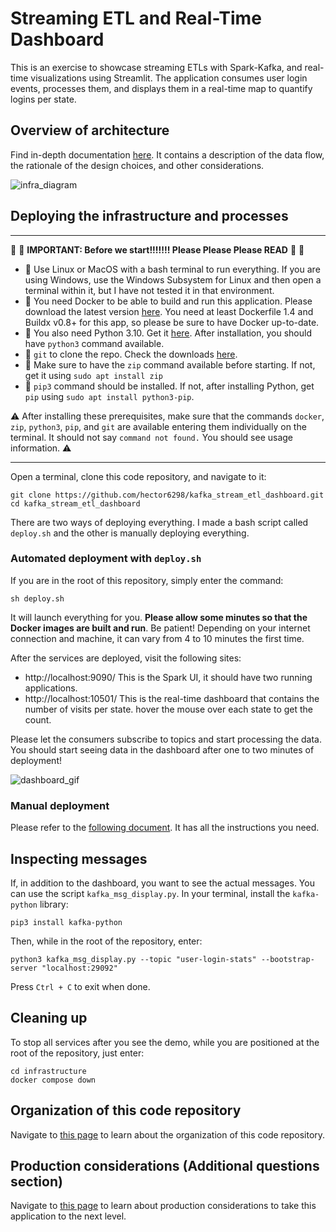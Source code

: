 # Streaming ETL and Real-Time Dashboard

This is an exercise to showcase streaming ETLs with Spark-Kafka, and real-time visualizations using Streamlit.
The application consumes user login events, processes them, and displays them in a real-time map to quantify logins per state.

## Overview of architecture
Find in-depth documentation [here](https://github.com/hector6298/kafka_stream_etl_dashboard/blob/main/docs/architecture_overview.md). It contains a description of the data flow, the rationale of the design choices, and other considerations.

![infra_diagram](https://github.com/user-attachments/assets/7b1237ba-bf0a-4f8e-a464-e8c9b1eac136)

## Deploying the infrastructure and processes
--- 
:rotating_light: :rotating_light: **IMPORTANT: Before we start!!!!!!! Please Please Please READ** :rotating_light: :rotating_light:
- :rotating_light: Use Linux or MacOS with a bash terminal to run everything. If you are using Windows, use the Windows Subsystem for Linux and then open a terminal within it, but I have not tested it in that environment.
- :rotating_light: You need Docker to be able to build and run this application. Please download the latest version [here](https://docs.docker.com/get-started/get-docker/). You need at least Dockerfile 1.4 and Buildx v0.8+ for this app, so please be sure to have Docker up-to-date.
- :rotating_light: You also need Python 3.10. Get it [here](https://www.python.org/downloads/release/python-3100/). After installation, you should have `python3` command available.
- :rotating_light: `git` to clone the repo. Check the downloads [here](https://git-scm.com/downloads).
- :rotating_light: Make sure to have the `zip` command available before starting. If not, get it using `sudo apt install zip`
- :rotating_light: `pip3` command should be installed. If not, after installing Python, get `pip` using `sudo apt install python3-pip`.

:warning: After installing these prerequisites, make sure that the commands `docker`, `zip`, `python3`, `pip`, and `git` are available entering them individually on the terminal. It should not say `command not found.` You should see usage information. :warning:

---
Open a terminal, clone this code repository, and navigate to it:

```
git clone https://github.com/hector6298/kafka_stream_etl_dashboard.git
cd kafka_stream_etl_dashboard
```

There are two ways of deploying everything. I made a bash script called `deploy.sh` and the other is manually deploying everything.


### Automated deployment with `deploy.sh`

If you are in the root of this repository, simply enter the command:

```
sh deploy.sh
```

It will launch everything for you. **Please allow some minutes so that the Docker images are built and run**. Be patient!
Depending on your internet connection and machine, it can vary from 4 to 10 minutes the first time.

After the services are deployed, visit the following sites:

- http://localhost:9090/ This is the Spark UI, it should have two running applications.
- http://localhost:10501/ This is the real-time dashboard that contains the number of visits per state. hover the mouse over each state to get the count.


Please let the consumers subscribe to topics and start processing the data. You should start seeing data in the dashboard after one to two minutes of deployment!

![dashboard_gif](https://github.com/user-attachments/assets/571b039d-e7a0-4742-b32e-4681c31b1d7e)


### Manual deployment

Please refer to the [following document](https://github.com/hector6298/kafka_stream_etl_dashboard/blob/main/docs/manual_deployment.md). It has all the instructions you need.


## Inspecting messages
If, in addition to the dashboard, you want to see the actual messages. You can use the script `kafka_msg_display.py`.
In your terminal, install the `kafka-python` library:

```
pip3 install kafka-python
```

Then, while in the root of the repository, enter:

```
python3 kafka_msg_display.py --topic "user-login-stats" --bootstrap-server "localhost:29092"
```

Press `Ctrl + C` to exit when done.

## Cleaning up
To stop all services after you see the demo, while you are positioned at the root of the repository, just enter:

```
cd infrastructure
docker compose down
```


## Organization of this code repository

Navigate to [this page](https://github.com/hector6298/kafka_stream_etl_dashboard/blob/main/docs/code_organization.md) to learn about the organization of this code repository.

## Production considerations (Additional questions section)

Navigate to [this page](https://github.com/hector6298/kafka_stream_etl_dashboard/blob/main/docs/additional_questions.md) to learn about production considerations to take this application to the next level.



